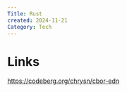 ```yaml
---
Title: Rust
created: 2024-11-21
Category: Tech
---
```


# Links
https://codeberg.org/chrysn/cbor-edn
